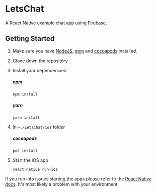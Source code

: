 # LetsChat
A React Native example chat app using [Firebase](https://firebase.google.com/).

## Getting Started

1. Make sure you have [NodeJS](https://nodejs.org/), [npm](https://www.npmjs.com/) and [cocoapods](https://cocoapods.org/) installed.

2. Clone down the repository

3. Install your dependencies

    ##### npm
    ```
    npm install
    ```
    ##### yarn
    ```
    yarn install
    ```
4. In `~./LetsChat/ios` folder

    ##### cocoapods
    ```
    pod install
    ```

5. Start the iOS app

    ```
    react-native run-ios
    ```

If you run into issues starting the apps please refer to the [React Native docs](https://facebook.github.io/react-native/docs/getting-started.html). It's most likely a problem with your environment.
